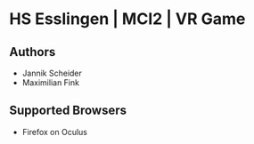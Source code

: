 # HS Esslingen | MCI2 | VR Game 

## Authors

* Jannik Scheider
* Maximilian Fink

## Supported Browsers

* Firefox on Oculus